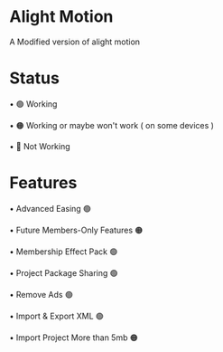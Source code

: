 # Alight Motion


A Modified version of alight motion

# Status

   • 🟢 Working

   • 🟠 Working or maybe won't work  ( on some devices )

   • 🔴 Not Working

# Features

   • Advanced Easing 🟢
  
   • Future Members-Only Features 🟠
  
   • Membership Effect Pack 🟢
   
   • Project Package Sharing 🟢
   
   • Remove Ads 🟢 
   
   • Import & Export XML 🟢
   
   • Import Project More than 5mb 🟠
   
